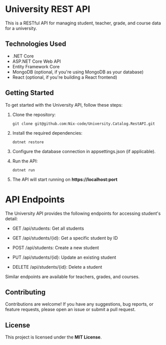 # University REST API

This is a RESTful API for managing student, teacher, grade, and course data for a university.

## Technologies Used

- .NET Core
- ASP.NET Core Web API
- Entity Framework Core
- MongoDB (optional, if you're using MongoDB as your database)
- React (optional, if you're building a React frontend)

## Getting Started

To get started with the University API, follow these steps:

1. Clone the repository:

    ```shell
   git clone git@github.com:Nix-code/University.Catalog.RestAPI.git

2. Install the required dependencies:

    ```shell
    dotnet restore

3. Configure the database connection in appsettings.json (if applicable).

4. Run the API:

    ```shell
    dotnet run

5. The API will start running on **https://localhost:port**

# API Endpoints

The University API provides the following endpoints for accessing student's detail:

- GET /api/students: Get all students

- GET /api/students/{id}: Get a specific student by ID

- POST /api/students: Create a new student

- PUT /api/students/{id}: Update an existing student

- DELETE /api/students/{id}: Delete a student

Similar endpoints are available for teachers, grades, and courses.

## Contributing
Contributions are welcome! If you have any suggestions, bug reports, or feature requests, please open an issue or submit a pull request.

## License
This project is licensed under the **MIT License**.